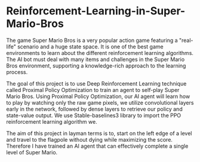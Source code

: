 # Reinforcement-Learning-in-Super-Mario-Bros

The game Super Mario Bros is a very popular action game featuring a "real-life" scenario and a huge state space. It is one of the best game environments to learn about the different reinforcement learning algorithms. The AI bot must deal with many items and challenges in the Super Mario Bros environment, supporting a knowledge-rich approach to the learning process.

The goal of this project is to use Deep Reinforcement Learning technique called Proximal Policy Optimization to train an agent to self-play Super Mario Bros. Using Proximal Policy Optimization, our AI agent will learn how to play by watching only the raw game pixels, we utilize convolutional layers early in the network, followed by dense layers to retrieve our policy and state-value output. We use Stable-baselines3 library to import the PPO reinforcement learning algorithm we.

The aim of this project in layman terms is to, start on the left edge of a level and travel to the flagpole without dying while maximizing the score. Therefore I have trained an AI agent that can effectively complete a single level of Super Mario.
